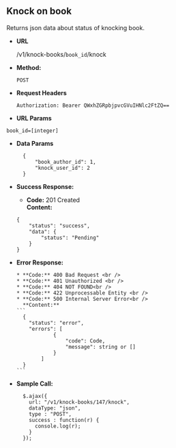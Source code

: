 **Knock on book**
----
  Returns json data about status of knocking  book.

* **URL**

  /v1/knock-books/`book_id`/knock

* **Method:**

  `POST`

*  **Request Headers**

    `Authorization: Bearer QWxhZGRpbjpvcGVuIHNlc2FtZQ==`
    
*  **URL Params**

  `book_id=[integer]`

* **Data Params**

  ```
    {
    	"book_author_id": 1,
    	"knock_user_id": 2
    }
  ```
    
* **Success Response:**

  * **Code:** 201 Created <br />
    **Content:** 
  ```
  {
      "status": "success",
      "data": {
          "status": "Pending"
      }
  }
  ```
 
* **Error Response:**

      * **Code:** 400 Bad Request <br />
      * **Code:** 401 Unauthorized <br />
      * **Code:** 404 NOT FOUND<br />
      * **Code:** 422 Unprocessable Entity <br />
      * **Code:** 500 Internal Server Error<br />
        **Content:** 
      ```
        {
          "status": "error",
          "errors": [
                  {
                      "code": Code,
                      "message": string or []
                  }
              ]
        }
      ```

* **Sample Call:**

  ```
    $.ajax({
      url: "/v1/knock-books/147/knock",
      dataType: "json",
      type : "POST",
      success : function(r) {
        console.log(r);
      }
    });
  ```